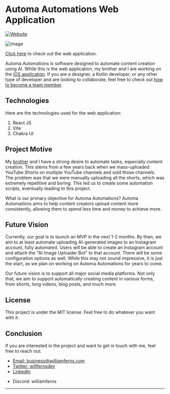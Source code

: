 # Automa Automations Web Application

[![Website](https://img.shields.io/badge/Website-purple)](https://web-app-williamferns1.replit.app/)

![image](https://github.com/Automa-Automations/web-app/assets/141557971/a92bb8e4-4c1d-46d9-a9c2-5a48d25bf8d0)

<a href="https://web-app-williamferns1.replit.app/" target="_blank">Click here</a> to check out the web application.

Automa Automations is software designed to automate content creation using AI. While this is the web application, my brother and I are working on the <a href="https://github.com/Automa-Automations/automa-mobile-app" target="_blank">iOS application</a>. If you are a designer, a Kotlin developer, or any other type of developer and are looking to collaborate, feel free to check out [how to become a team member](https://github.com/Automa-Automations/.github/blob/main/profile/join_our_team.md). 

## Technologies
Here are the technologies used for the web application:
1. React JS
2. Vite
3. Chakra UI

## Project Motive
My <a href="https://github.com/AdonisCodes" target="_blank">brother</a> and I have a strong desire to automate tasks, especially content creation. This stems from a few years back when we mass-uploaded YouTube Shorts on multiple YouTube channels and sold those channels. The problem was that we were manually uploading all the shorts, which was extremely repetitive and boring. This led us to create some automation scripts, eventually leading to this project.

What is our primary objective for Automa Automations? Automa Automations aims to help content creators upload content more consistently, allowing them to spend less time and money to achieve more.

## Future Vision
Currently, our goal is to launch an MVP in the next 1-2 months. By then, we aim to at least automate uploading AI-generated images to an Instagram account, fully automated. Users will be able to create an Instagram account and attach the "AI Image Uploader Bot" to that account. There will be some configuration options as well. While this may not sound impressive, it is just the start, as we plan on working on Automa Automations for years to come.

Our future vision is to support all major social media platforms. Not only that, we aim to support automatically creating content in various forms, from shorts, long videos, blog posts, and much more.

## License
This project is under the MIT license. Feel free to do whatever you want with it.

## Conclusion
If you are interested in the project and want to get in touch with me, feel free to reach out:

<ul>
  <li>
    <a target="_blank" href="mailto:business@williamferns.com">Email: business@williamferns.com</a>
  </li>
  <li>
    <a target="_blank" href="https://twitter.com/willfernsdev">Twitter: willfernsdev</a>  
  </li>
  <li>
    <a target="_blank" href="https://www.linkedin.com/in/william-ferns-12670a2b6/">LinkedIn</a>
  </li>
  <li>
    <p>Discord: williamferns</p>
  </li>
</ul>

---
